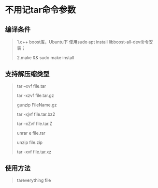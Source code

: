 # 不用记tar命令参数

## 编译条件

> 1.c++ boost库，Ubuntu下 使用sudo apt install libboost-all-dev命令安装；
>
> 2.make && sudo make install

## 支持解压缩类型

> tar –xvf file.tar
>
> tar -xzvf file.tar.gz
>
> gunzip FileName.gz
>
> tar -xjvf file.tar.bz2 
>
> tar –xZvf file.tar.Z
>
> unrar e file.rar
>
> unzip file.zip 
>
> tar -xvf file.tar.xz
>

## 使用方法

> tareverything file
